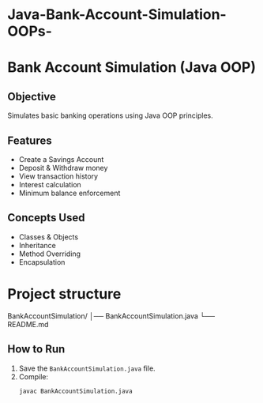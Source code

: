 # Java-Bank-Account-Simulation-OOPs-

# Bank Account Simulation (Java OOP)

## Objective
Simulates basic banking operations using Java OOP principles.

## Features
- Create a Savings Account
- Deposit & Withdraw money
- View transaction history
- Interest calculation
- Minimum balance enforcement

## Concepts Used
- Classes & Objects
- Inheritance
- Method Overriding
- Encapsulation

# Project structure 
BankAccountSimulation/
│── BankAccountSimulation.java
└── README.md

## How to Run
1. Save the `BankAccountSimulation.java` file.
2. Compile:
   ```bash
   javac BankAccountSimulation.java
